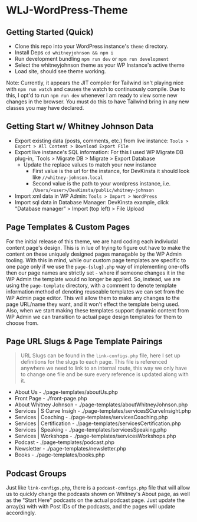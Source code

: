 # WLJ-WordPress-Theme

## Getting Started (Quick)
* Clone this repo into your WordPress instance's `theme` directory.
* Install Deps `cd whitneyjohnson && npm i`
* Run development bundling `npm run dev` or `npm run development`
* Select the whitneyjohnson theme as your WP Instance's active theme
* Load site, should see theme working.

Note: Currently, it appears the JIT compiler for Tailwind isn't playing nice with `npm run watch` and causes the watch to continuously compile. Due to this, I opt'd to run `npm run dev` whenever I am ready to view some new changes in the browser. You must do this to have Tailwind bring in any new classes you may have declared.

## Getting Start w/ Whitney Johnson Data
* Export existing data (posts, comments, etc.) from live instance: `Tools > Export > All Content > Download Export File`
* Export live instance's SQL information: For this I used WP Migrate DB plug-in, `Tools > Migrate DB > Migrate > Export Database
  * Update the replace values to match your new instance
    * First value is the url for the instance, for DevKinsta it should look like `//whitney-johnson.local`
    * Second value is the path to your wordpress instance, i.e. `/Users/<user>/DevKinsta/public/whitney-johnson`
* Import xml data in WP Admin: `Tools > Import > WordPress`
* Import sql data in Database Manager: DevKinsta example, click "Database manager" > Import (top left) > File Upload


## Page Templates & Custom Pages
For the initial release of this theme, we are hard coding each indiviudal content page's design. This is in lue of trying to figure out have to make the content on these uniquely designed pages managable by the WP Admin tooling. With this in mind, while our custom page templates are specific to one page only if we use the `page-{slug}.php` way of implementing one-offs then our page names are strictly set - where if someone changes it in the WP Admin the template would no longer be applied. So, instead, we are using the `page-template` directory, with a comment to denote template information method of denoting reuseable templates we can set from the WP Admin page editor. This will allow them to make any changes to the page URL/name they want, and it won't effect the template being used. Also, when we start making these templates support dynamic content from WP Admin we can transition to actual page design templates for them to choose from.

## Page URL Slugs & Page Template Pairings

> URL Slugs can be found in the `link-configs.php` file, here I set up definitions for the slugs to each page. This file is referenced anywhere we need to link to an internal route, this way we only have to change one file and be sure every reference is updated along with it.

* About Us - ./page-templates/aboutUs.php
* Front Page - ./front-page.php
* About Whitney Johnson - ./page-templates/aboutWhitneyJohnson.php
* Services | S Curve Insigh - ./page-templates/servicesSCurveInsight.php
* Services | Coaching - ./page-templates/servicesCoaching.php
* Services | Certification - ./page-templates/servicesCertification.php
* Services | Speaking - ./page-templates/servicesSpeaking.php
* Services | Workshops - ./page-templates/servicesWorkshops.php
* Podcast - ./page-templates/podcast.php
* Newsletter - ./page-templates/newsletter.php
* Books - ./page-templates/books.php

## Podcast Groups
Just like `link-configs.php`, there is a `podcast-configs.php` file that will allow us to quickly change the podcasts shown on Whitney's About page, as well as the "Start Here" podcasts on the actual podcast page. Just update the array(s) with with Post IDs of the podcasts, and the pages will update accordingly.
